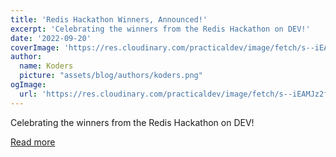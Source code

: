 ```yaml
---
title: 'Redis Hackathon Winners, Announced!'
excerpt: 'Celebrating the winners from the Redis Hackathon on DEV!'
date: '2022-09-20'
coverImage: 'https://res.cloudinary.com/practicaldev/image/fetch/s--iEAMJz2f--/c_imagga_scale,f_auto,fl_progressive,h_420,q_auto,w_1000/https://dev-to-uploads.s3.amazonaws.com/uploads/articles/ihsn1ke8mwcgcoioi71s.png'
author:
  name: Koders
  picture: "assets/blog/authors/koders.png"
ogImage:
  url: 'https://res.cloudinary.com/practicaldev/image/fetch/s--iEAMJz2f--/c_imagga_scale,f_auto,fl_progressive,h_420,q_auto,w_1000/https://dev-to-uploads.s3.amazonaws.com/uploads/articles/ihsn1ke8mwcgcoioi71s.png'
---
```


Celebrating the winners from the Redis Hackathon on DEV!

[Read more](https://dev.to/devteam/redis-hackathon-winners-announced-524d)
